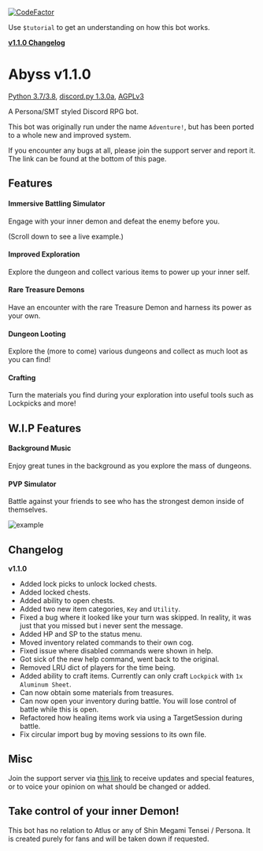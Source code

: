 [![CodeFactor](https://www.codefactor.io/repository/github/xuathegrate/abyss/badge/master?s=e6e1f34781addab833895bb700c429580bfe5f35)](https://www.codefactor.io/repository/github/xuathegrate/abyss/overview/master)

Use `$tutorial` to get an understanding on how this bot works.

[**v1.1.0 Changelog**](#changelog)
# Abyss v1.1.0
[Python 3.7/3.8](https://github.com/python/cpython), [discord.py 1.3.0a](https://github.com/Rapptz/discord.py), [AGPLv3](license.md)

A Persona/SMT styled Discord RPG bot.

This bot was originally run under the name `Adventure!`,
but has been ported to a whole new and improved system.

If you encounter any bugs at all, please join the support server
and report it. The link can be found at the bottom of this page.
## Features
#### Immersive Battling Simulator
Engage with your inner demon and defeat the enemy before you.

(Scroll down to see a live example.)
#### Improved Exploration
Explore the dungeon and collect various items to power up
your inner self.
#### Rare Treasure Demons
Have an encounter with the rare Treasure Demon and harness its
power as your own.
#### Dungeon Looting
Explore the (more to come) various dungeons and collect as much
loot as you can find!
#### Crafting
Turn the materials you find during your exploration into useful
tools such as Lockpicks and more!
## W.I.P Features
#### Background Music
Enjoy great tunes in the background as you explore the mass of
dungeons.
#### PVP Simulator
Battle against your friends to see who has the strongest demon
inside of themselves.

![example](https://i.imgur.com/yWeuE82.gif)

## Changelog
**v1.1.0**
* Added lock picks to unlock locked chests.
* Added locked chests.
* Added ability to open chests.
* Added two new item categories, `Key` and `Utility`.
* Fixed a bug where it looked like your turn was skipped.
In reality, it was just that you missed but i never sent the message.
* Added HP and SP to the status menu.
* Moved inventory related commands to their own cog.
* Fixed issue where disabled commands were shown in help.
* Got sick of the new help command, went back to the original.
* Removed LRU dict of players for the time being.
* Added ability to craft items.
Currently can only craft `Lockpick` with `1x Aluminum Sheet`.
* Can now obtain some materials from treasures.
* Can now open your inventory during battle.
You will lose control of battle while this is open.
* Refactored how healing items work via using a TargetSession during battle.
* Fix circular import bug by moving sessions to its own file.

## Misc
Join the support server via [this link](https://discord.gg/hkweDCD)
to receive updates and special features, or to voice your opinion
on what should be changed or added.

## Take control of your inner Demon!

This bot has no relation to Atlus or any of Shin Megami Tensei / Persona.
It is created purely for fans and will be taken down if requested.
